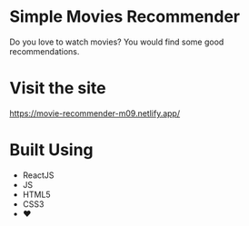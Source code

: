 # Simple Movies Recommender
Do you love to watch movies? You would find some good recommendations.

# Visit the site
https://movie-recommender-m09.netlify.app/

# Built Using
 - ReactJS
 - JS
 - HTML5
 - CSS3
 - ❤️
